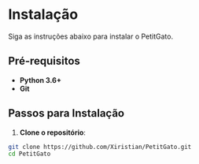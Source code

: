# Instalação

Siga as instruções abaixo para instalar o PetitGato.

## Pré-requisitos

- **Python 3.6+**
- **Git**

## Passos para Instalação

1. **Clone o repositório**:

```sh
git clone https://github.com/Xiristian/PetitGato.git
cd PetitGato
```
